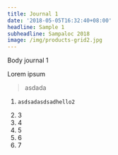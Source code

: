 ```yaml
---
title: Journal 1
date: '2018-05-05T16:32:40+08:00'
headline: Sample 1
subheadline: Sampaloc 2018
image: /img/products-grid2.jpg
---
```

Body journal 1 

Lorem ipsum

> asdada

1. ```
   asdsadasdsadhello2
   ```
2. 3
3. 4
4. 5
5. 6
6. 7
